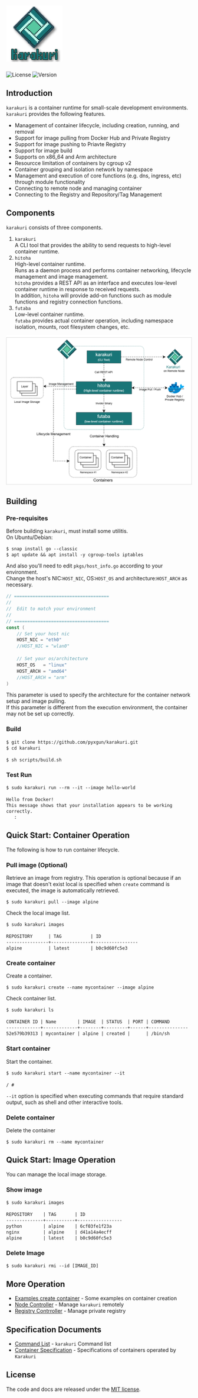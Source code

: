 # <img src="./docs/images/karakuri_icon.png">
![License](https://img.shields.io/badge/License-MIT-blue.svg)
![Version](https://img.shields.io/badge/release-v0.2.1-blue.svg)

## Introduction
`karakuri` is a container runtime for small-scale development environments.  
`karakuri` provides the following features.
* Management of container lifecycle, including creation, running, and removal
* Support for image pulling from Docker Hub and Private Registry
* Support for image pushing to Priavte Registry
* Support for image build
* Supports on x86_64 and Arm architecture
* Resourcce limitation of containers by cgroup v2
* Container grouping and isolation network by namespace
* Management and execution of core functions (e.g. dns, ingress, etc) through module functionality
* Connecting to remote node and managing container
* Connecting to the Registry and Repository/Tag Management

## Components
`karakuri` consists of three components.
1. `karakuri`  
   A CLI tool that provides the ability to send requests to high-level container runtime.
1. `hitoha`  
   High-level container runtime.  
   Runs as a daemon process and performs container networking, lifecycle management and image management.  
   `hitoha` provides a REST API as an interface and executes low-level container runtime in response to received requests.  
   In addition, `hitoha` will provide add-on functions such as module functions and registry connection functions.
1. `futaba`  
   Low-level container runtime.  
   `futaba` provides actual container operation, including namespace isolation, mounts, root filesystem changes, etc.

<img src="./docs/images/karakuri_components.png">

## Building
### Pre-requisites
Before building `karakuri`, must install some utilitis.  
On Ubuntu/Debian:  
```
$ snap install go --classic
$ apt update && apt install -y cgroup-tools iptables
```

And also you'll need to edit `pkgs/host_info.go` according to your environment.  
Change the host's NIC:`HOST_NIC`, OS:`HOST_OS` and architecture:`HOST_ARCH` as necessary.
```go:pkgs/host_info.go
// ====================================
//
//	Edit to match your environment
//
// ====================================
const (
	// Set your host nic
	HOST_NIC = "eth0"
	//HOST_NIC = "wlan0"

	// Set your os/architecture
	HOST_OS   = "linux"
	HOST_ARCH = "amd64"
	//HOST_ARCH = "arm"
)
```
This parameter is used to specify the architecture for the container network setup and image pulling.  
If this parameter is different from the execution environment, the container may not be set up correctly.

### Build
```
$ git clone https://github.com/pyxgun/karakuri.git
$ cd karakuri

$ sh scripts/build.sh
```

### Test Run
```
$ sudo karakuri run --rm --it --image hello-world

Hello from Docker!
This message shows that your installation appears to be working correctly.
   :
```

## Quick Start: Container Operation
The following is how to run container lifecycle.  
### Pull image (Optional)
Retrieve an image from registry.
This operation is optional because if an image that doesn't exist local is specified when `create` command is executed, the image is automatically retrieved.
```
$ sudo karakuri pull --image alpine
```
Check the local image list.
```
$ sudo karakuri images

REPOSITORY      | TAG           | ID
----------------+---------------+-----------------
alpine          | latest        | b0c9d60fc5e3
```

### Create container
Create a container.
```
$ sudo karakuri create --name mycontainer --image alpine
```
Check container list.
```
$ sudo karakuri ls

CONTAINER ID | Name        | IMAGE  | STATUS  | PORT | COMMAND
-------------+-------------+--------+---------+------+---------------
52e579b39313 | mycontainer | alpine | created |      | /bin/sh                         
```

### Start container
Start the container.
```
$ sudo karakuri start --name mycontainer --it

/ # 
```
`--it` option is specified when executing commands that require standard output, such as shell and other interactive tools.

### Delete container
Delete the container
```
$ sudo karakuri rm --name mycontainer
```

## Quick Start: Image Operation
You can manage the local image storage.
### Show image
```
$ sudo karakuri images

REPOSITORY    | TAG       | ID
--------------+-----------+-----------------
python        | alpine    | 6cf03fe1f23a
nginx         | alpine    | d41a14a4ecff
alpine        | latest    | b0c9d60fc5e3
```

### Delete Image
```
$ sudo karakuri rmi --id [IMAGE_ID]
```

## More Operation
* [Examples create container](./docs/example_container_creation.md) - Some examples on container creation
* [Node Controller](./docs/node_controller.md) - Manage `karakuri` remotely
* [Registry Contrroller](./docs/registry_controller.md) - Manage private registry

## Specification Documents
* [Command List](./docs/command_list.md) - `karakuri` Command list
* [Container Specification](./docs/container_spec.md) - Specifications of containers operated by `Karakuri`

## License
The code and docs are released under the [MIT license](LICENSE).